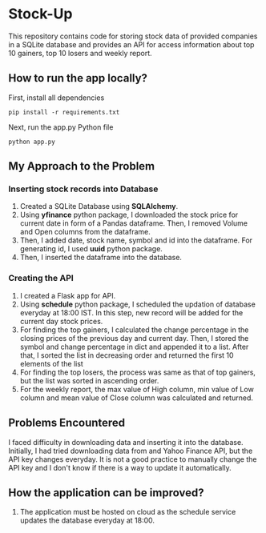 # Stock-Up

This repository contains code for storing stock data of provided companies in a SQLite database and provides an API for access information about top 10 gainers, top 10 losers and weekly report.


## How to run the app locally?

First, install all dependencies
```
pip install -r requirements.txt
```

Next, run the app.py Python file
```
python app.py
```

## My Approach to the Problem

### Inserting stock records into Database
1. Created a SQLite Database using **SQLAlchemy**.
2. Using **yfinance** python package, I downloaded the stock price for current date in form of a Pandas dataframe. Then, I removed Volume and Open columns from the dataframe.
3. Then, I added date, stock name, symbol and id into the dataframe. For generating id, I used **uuid** python package.
4. Then, I inserted the dataframe into the database.

### Creating the API
1. I created a Flask app for API.
2. Using **schedule** python package, I scheduled the updation of database everyday at 18:00 IST. In this step, new record will be added for the current day stock prices.
3. For finding the top gainers, I calculated the change percentage in the closing prices of the previous day and current day. Then, I stored the symbol and change percentage in dict and appended it to a list. After that, I sorted the list in decreasing order and returned the first 10 elements of the list 
4. For finding the top losers, the process was same as that of top gainers, but the list was sorted in ascending order.
5. For the weekly report, the max value of High column, min value of Low column and mean value of Close column was calculated and returned.

## Problems Encountered

I faced difficulty in downloading data and inserting it into the database. Initially, I had tried downloading data from and Yahoo Finance API, but the API key changes everyday. It is not a good practice to manually change the API key and I don't know if there is a way to update it automatically. 

## How the application can be improved?

1. The application must be hosted on cloud as the schedule service updates the database everyday at 18:00.
